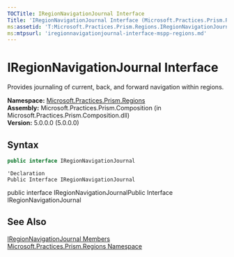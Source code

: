 ```yaml
---
TOCTitle: IRegionNavigationJournal Interface
Title: 'IRegionNavigationJournal Interface (Microsoft.Practices.Prism.Regions)'
ms:assetid: 'T:Microsoft.Practices.Prism.Regions.IRegionNavigationJournal'
ms:mtpsurl: 'iregionnavigationjournal-interface-mspp-regions.md'
---
```


# IRegionNavigationJournal Interface

Provides journaling of current, back, and forward navigation within regions.

**Namespace:** [Microsoft.Practices.Prism.Regions](/patterns-practices/reference/mspp-regions-namespace)<br/>
**Assembly:** Microsoft.Practices.Prism.Composition (in Microsoft.Practices.Prism.Composition.dll)<br/>
**Version:** 5.0.0.0 (5.0.0.0)

## Syntax
```C#
public interface IRegionNavigationJournal
```

```VB
'Declaration
Public Interface IRegionNavigationJournal
```

public interface IRegionNavigationJournalPublic Interface IRegionNavigationJournal

## See Also

[IRegionNavigationJournal Members](/patterns-practices/reference/iregionnavigationjournal-members-mspp-regions)<br/>
[Microsoft.Practices.Prism.Regions Namespace](/patterns-practices/reference/mspp-regions-namespace)<br/>